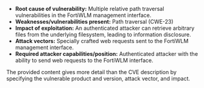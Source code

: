 - **Root cause of vulnerability:** Multiple relative path traversal vulnerabilities in the FortiWLM management interface.
- **Weaknesses/vulnerabilities present:** Path traversal (CWE-23)
- **Impact of exploitation:** An authenticated attacker can retrieve arbitrary files from the underlying filesystem, leading to information disclosure.
- **Attack vectors:** Specially crafted web requests sent to the FortiWLM management interface.
- **Required attacker capabilities/position:** Authenticated attacker with the ability to send web requests to the FortiWLM interface.

The provided content gives more detail than the CVE description by specifying the vulnerable product and version, attack vector, and impact.